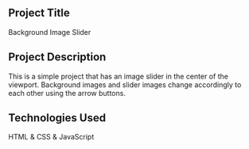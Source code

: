 ## Project Title

Background Image Slider

## Project Description

This is a simple project that has an image slider in the center of the viewport. Background images and slider
images change accordingly to each other using the arrow buttons.

## Technologies Used

HTML & CSS & JavaScript
